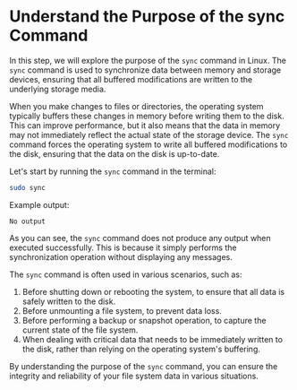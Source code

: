 # Understand the Purpose of the sync Command

In this step, we will explore the purpose of the `sync` command in Linux. The `sync` command is used to synchronize data between memory and storage devices, ensuring that all buffered modifications are written to the underlying storage media.

When you make changes to files or directories, the operating system typically buffers these changes in memory before writing them to the disk. This can improve performance, but it also means that the data in memory may not immediately reflect the actual state of the storage device. The `sync` command forces the operating system to write all buffered modifications to the disk, ensuring that the data on the disk is up-to-date.

Let's start by running the `sync` command in the terminal:

```bash
sudo sync
```

Example output:

```
No output
```

As you can see, the `sync` command does not produce any output when executed successfully. This is because it simply performs the synchronization operation without displaying any messages.

The `sync` command is often used in various scenarios, such as:

1. Before shutting down or rebooting the system, to ensure that all data is safely written to the disk.
2. Before unmounting a file system, to prevent data loss.
3. Before performing a backup or snapshot operation, to capture the current state of the file system.
4. When dealing with critical data that needs to be immediately written to the disk, rather than relying on the operating system's buffering.

By understanding the purpose of the `sync` command, you can ensure the integrity and reliability of your file system data in various situations.
